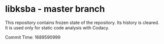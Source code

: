 # libksba - master branch

This repository contains frozen state of the repository.
Its history is cleared. It is used only for static code
analysis with Codacy.

Commit Time: 1689590999